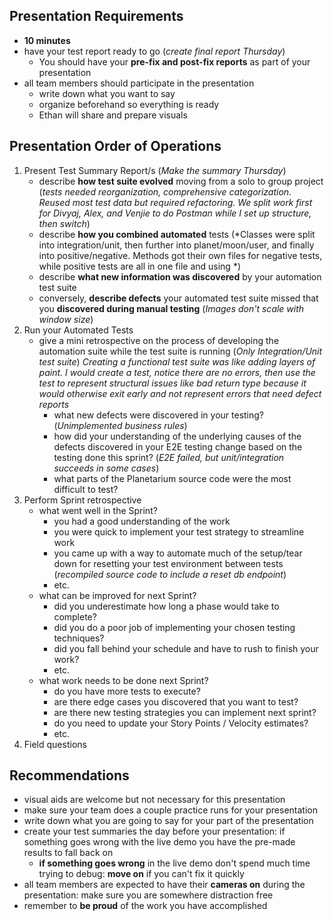 ## Presentation Requirements
- **10 minutes**
- have your test report ready to go
 (*create final report Thursday*)
    - You should have your **pre-fix and post-fix reports** as part of your presentation
- all team members should participate in the presentation
	- write down what you want to say
	- organize beforehand so everything is ready
	- Ethan will share and prepare visuals

## Presentation Order of Operations
1. Present Test Summary Report/s
	(*Make the summary Thursday*)
    - describe **how test suite evolved** moving from a solo to group project
	    (*tests needed reorganization, comprehensive categorization. Reused most test data but required refactoring. We split work first for Divyaj, Alex, and Venjie to do Postman while I set up structure, then switch*)
    - describe **how you combined automated** tests
	    (*Classes were split into integration/unit, then further into planet/moon/user, and finally into positive/negative. Methods got their own files for negative tests, while positive tests are all in one file and using *)
    - describe **what new information was discovered** by your automation test suite
    - conversely, **describe defects** your automated test suite missed that you **discovered during manual testing**
	    (*Images don't scale with window size*) 
2. Run your Automated Tests
    - give a mini retrospective on the process of developing the automation suite while the test suite is running
		(*Only Integration/Unit test suite*)
		*Creating a functional test suite was like adding layers of paint. I would create a test, notice there are no errors, then use the test to represent structural issues like bad return type because it would otherwise exit early and not represent errors that need defect reports*
        - what new defects were discovered in your testing?
			(*Unimplemented business rules*)
        - how did your understanding of the underlying causes of the defects discovered in your E2E testing change based on the testing done this sprint?
	        (*E2E failed, but unit/integration succeeds in some cases*)
        - what parts of the Planetarium source code were the most difficult to test?
3. Perform Sprint retrospective
    - what went well in the Sprint?
        - you had a good understanding of the work
        - you were quick to implement your test strategy to streamline work
        - you came up with a way to automate much of the setup/tear down for resetting your test environment between tests
        (*recompiled source code to include a reset db endpoint*)
        - etc.
    - what can be improved for next Sprint?
        - did you underestimate how long a phase would take to complete?
        - did you do a poor job of implementing your chosen testing techniques?
        - did you fall behind your schedule and have to rush to finish your work?
        - etc.
    - what work needs to be done next Sprint?
        - do you have more tests to execute?
        - are there edge cases you discovered that you want to test?
        - are there new testing strategies you can implement next sprint?
        - do you need to update your Story Points / Velocity estimates?
        - etc.
4. Field questions

## Recommendations
- visual aids are welcome but not necessary for this presentation
- make sure your team does a couple practice runs for your presentation
- write down what you are going to say for your part of the presentation
- create your test summaries the day before your presentation: if something goes wrong with the live demo you have the pre-made results to fall back on
    - **if something goes wrong** in the live demo don't spend much time trying to debug: **move on** if you can't fix it quickly
- all team members are expected to have their **cameras on** during the presentation: make sure you are somewhere distraction free
- remember to **be proud** of the work you have accomplished